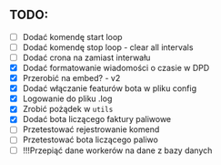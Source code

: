 ## TODO:

- [ ] Dodać komendę start loop
- [ ] Dodać komendę stop loop - clear all intervals
- [ ] Dodać crona na zamiast interwału
- [x] Dodać formatowanie wiadomości o czasie w DPD
- [x] Przerobić na embed? - v2
- [x] Dodać włączanie featurów bota w pliku config
- [x] Logowanie do pliku .log
- [x] Zrobić pożądek w `utils`
- [x] Dodać bota liczącego faktury paliwowe
- [ ] Przetestować rejestrowanie komend
- [ ] Przetestować bota liczącego paliwo
- [ ] !!!Przepiąć dane workerów na dane z bazy danych
